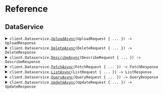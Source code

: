 # Reference
## DataService
<details><summary><code>client.Dataservice.<a href="Dataservice">UploadAsync</a>(UploadRequest { ... }) -> UploadResponse</code></summary>
<dl>
<dd>

#### 🔌 Usage

<dl>
<dd>

<dl>
<dd>

```csharp
await client.Dataservice.UploadAsync(
    new UploadRequest
    {
        Columns = new List<Column>()
        {
            new Column { Id = "id", Values = new[] { 1.1f } },
        },
    }
);

```
</dd>
</dl>
</dd>
</dl>

#### ⚙️ Parameters

<dl>
<dd>

<dl>
<dd>

**request:** `UploadRequest` 
    
</dd>
</dl>
</dd>
</dl>


</dd>
</dl>
</details>

<details><summary><code>client.Dataservice.<a href="Dataservice">DeleteAsync</a>(DeleteRequest { ... }) -> DeleteResponse</code></summary>
<dl>
<dd>

#### 🔌 Usage

<dl>
<dd>

<dl>
<dd>

```csharp
await client.Dataservice.DeleteAsync(new DeleteRequest());

```
</dd>
</dl>
</dd>
</dl>

#### ⚙️ Parameters

<dl>
<dd>

<dl>
<dd>

**request:** `DeleteRequest` 
    
</dd>
</dl>
</dd>
</dl>


</dd>
</dl>
</details>

<details><summary><code>client.Dataservice.<a href="Dataservice">DescribeAsync</a>(DescribeRequest { ... }) -> DescribeResponse</code></summary>
<dl>
<dd>

#### 🔌 Usage

<dl>
<dd>

<dl>
<dd>

```csharp
await client.Dataservice.DescribeAsync(new DescribeRequest());

```
</dd>
</dl>
</dd>
</dl>

#### ⚙️ Parameters

<dl>
<dd>

<dl>
<dd>

**request:** `DescribeRequest` 
    
</dd>
</dl>
</dd>
</dl>


</dd>
</dl>
</details>

<details><summary><code>client.Dataservice.<a href="Dataservice">FetchAsync</a>(FetchRequest { ... }) -> FetchResponse</code></summary>
<dl>
<dd>

#### 🔌 Usage

<dl>
<dd>

<dl>
<dd>

```csharp
await client.Dataservice.FetchAsync(new FetchRequest());

```
</dd>
</dl>
</dd>
</dl>

#### ⚙️ Parameters

<dl>
<dd>

<dl>
<dd>

**request:** `FetchRequest` 
    
</dd>
</dl>
</dd>
</dl>


</dd>
</dl>
</details>

<details><summary><code>client.Dataservice.<a href="Dataservice">ListAsync</a>(ListRequest { ... }) -> ListResponse</code></summary>
<dl>
<dd>

#### 🔌 Usage

<dl>
<dd>

<dl>
<dd>

```csharp
await client.Dataservice.ListAsync(new ListRequest());

```
</dd>
</dl>
</dd>
</dl>

#### ⚙️ Parameters

<dl>
<dd>

<dl>
<dd>

**request:** `ListRequest` 
    
</dd>
</dl>
</dd>
</dl>


</dd>
</dl>
</details>

<details><summary><code>client.Dataservice.<a href="Dataservice">QueryAsync</a>(QueryRequest { ... }) -> QueryResponse</code></summary>
<dl>
<dd>

#### 🔌 Usage

<dl>
<dd>

<dl>
<dd>

```csharp
await client.Dataservice.QueryAsync(new QueryRequest { TopK = 1 });

```
</dd>
</dl>
</dd>
</dl>

#### ⚙️ Parameters

<dl>
<dd>

<dl>
<dd>

**request:** `QueryRequest` 
    
</dd>
</dl>
</dd>
</dl>


</dd>
</dl>
</details>

<details><summary><code>client.Dataservice.<a href="Dataservice">UpdateAsync</a>(UpdateRequest { ... }) -> UpdateResponse</code></summary>
<dl>
<dd>

#### 🔌 Usage

<dl>
<dd>

<dl>
<dd>

```csharp
await client.Dataservice.UpdateAsync(new UpdateRequest { Id = "id" });

```
</dd>
</dl>
</dd>
</dl>

#### ⚙️ Parameters

<dl>
<dd>

<dl>
<dd>

**request:** `UpdateRequest` 
    
</dd>
</dl>
</dd>
</dl>


</dd>
</dl>
</details>
